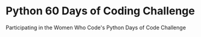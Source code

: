 # Python 60 Days of Coding Challenge
Participating in the Women Who Code's Python Days of Code Challenge
